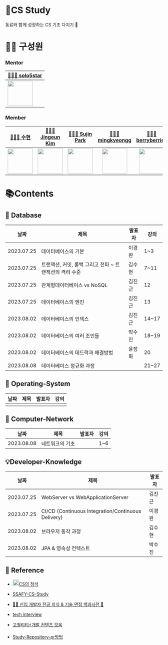 # 📖CS Study

동료와 함께 성장하는 CS 기초 다지기 🌱

# 👩🏻 구성원

### Mentor 

| [🧑🏻‍💻 solo5star](https://github.com/solo5star)|
| --- |
| [<img src="https://avatars.githubusercontent.com/u/20203944?v=4" width="80">](https://github.com/solo5star) |

### Member

| [👩🏻‍💻 수현](https://github.com/24tngus) | [🧑🏻‍💻 Jingeun Kim](https://github.com/jindream6128) | [👩🏻‍💻 Sujin Park](https://github.com/sujin-park0607) | [🧑🏻‍💻 mingkyeongg](https://github.com/mingkyeongg) | [👩🏻‍💻 berryberries](https://github.com/berryberries) |
|:------------------------------------:|:------------------------------------:|:------------------------------------:|:------------------------------------:|:------------------------------------:|
|[<img src="https://avatars.githubusercontent.com/u/68477988?v=4" width="80">](https://github.com/24tngus)|[<img src="https://avatars.githubusercontent.com/u/101094583?v=4" width="80">](https://github.com/jindream6128)|[<img src="https://avatars.githubusercontent.com/u/75667075?v=4" width="80">](https://github.com/park0607)|[<img src="https://avatars.githubusercontent.com/u/113571059?v=4" width="80">](https://github.com/gyungwan)|[<img src="https://avatars.githubusercontent.com/u/122462263?v=4" width="80">](https://github.com/berryberries)|

# 📚Contents

## 📘 Database

| 날짜 | 제목 | 발표자 | 강의 |
| ----- | ----- | ----- | ---- |
| 2023.07.25 | 데이터베이스의 기본 | 이경완 | 1~3 |
| 2023.07.25 | 트랜잭션, 커밋, 롤백 그리고 전파 ~ 트랜잭션의 격리 수준 | 김수현 | 7~11 |
| 2023.07.25 | 관계형데이터베이스 vs NoSQL | 김진근 | 12 |
| 2023.07.25 | 데이터베이스의 엔진 | 김진근 | 13 |
| 2023.08.02 | 데이터베이스의 인덱스 | 김진근 | 14~17 |
| 2023.08.02 | 데이터베이스의 여러 조인들 | 박수진 | 18~19 |
| 2023.08.02 | 데이터베이스의 데드락과 해결방법 | 윤정화 | 20 |
| 2023.08.08 | 데이터베이스 정규화 과정 | | 21~27 |


## 📗 Operating-System

| 날짜 | 제목 | 발표자 | 강의 |
| ----- | ----- | ----- | ---- |
| | | |


## 📕 Computer-Network

| 날짜 | 제목 | 발표자 | 강의 |
| ----- | ----- | ----- | ---- |
| 2023.08.08 | 네트워크의 기초 | | 1~6 |


## 💡Developer-Knowledge

| 날짜 | 제목 | 발표자 |
| ----- | ----- | ----- |
| 2023.07.25 | WebServer vs WebApplicationServer | 김진근 |
| 2023.07.25 | CI/CD (Continuous Integration/Continuous Delivery) | 이경완 |
| 2023.08.02 | 브라우저 동작 과정 | 김수현 |
| 2023.08.02 | JPA & 영속성 컨텍스트 | 박수진 |


## 📎 Reference

- [<img height="20" src="https://user-images.githubusercontent.com/47595515/198836603-4a8efbb1-3a55-4130-b211-a039cb9cfd8d.png" width="20"/>CS의 정석](https://www.inflearn.com/course/%EA%B0%9C%EB%B0%9C%EC%9E%90-%EB%A9%B4%EC%A0%91-cs-%ED%8A%B9%EA%B0%95/dashboard)

- [SSAFY-CS-Study](https://github.com/SSAFY-SEOUL-19-ALGO/cs-study)

- [👶🏻 신입 개발자 전공 지식 & 기술 면접 백과사전 📖](https://github.com/gyoogle/tech-interview-for-developer)

- [tech interview](https://github.com/WeareSoft/tech-interview)

- [고퀄리티⚡개발 컨텐츠 모음](https://github.com/Integerous/goQuality-dev-contents)

- [Study-Repository-pr방법](https://aware-aura-a30.notion.site/74d6ee5f71d443d0804d6b06db6249cc?pvs=4)
